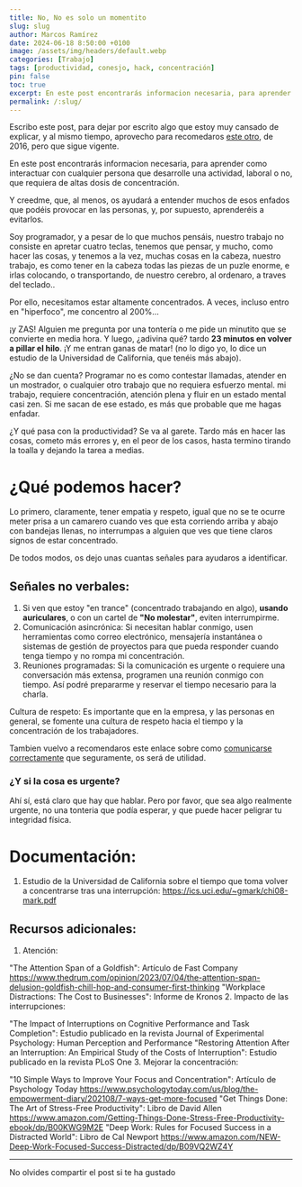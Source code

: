 ```yaml
---
title: No, No es solo un momentito
slug: slug
author: Marcos Ramírez
date: 2024-06-18 8:50:00 +0100
image: /assets/img/headers/default.webp
categories: [Trabajo]
tags: [productividad, conesjo, hack, concentración]
pin: false
toc: true
excerpt: En este post encontrarás informacion necesaria, para aprender como interactuar con cualquier persona que desarrolle una actividad, laboral o no, que requiera de altas dosis de concentración. Y creedme, que, al menos, os ayudará a entender muchos de esos enfados que podéis provocar en las personas, y, por supuesto, aprenderéis a evitarlos.
permalink: /:slug/ 
---
```


Escribo este post, para dejar por escrito algo que estoy muy cansado de explicar, y al mismo tiempo, aprovecho para recomedaros [este otro](https://blog.marcosramirez.info/como-comunicarse-correctamente-y-no-morir-en-el-intento/), de 2016, pero que sigue vigente.

En este post encontrarás informacion necesaria, para aprender como interactuar con cualquier persona que desarrolle una actividad, laboral o no, que requiera de altas dosis de concentración. 

Y creedme, que, al menos, os ayudará a entender muchos de esos enfados que podéis provocar en las personas, y, por supuesto, aprenderéis a evitarlos. 


Soy programador, y a pesar de lo que muchos pensáis, nuestro trabajo no consiste en apretar cuatro teclas, tenemos que pensar, y mucho, como hacer las cosas, y tenemos a la vez, muchas cosas en la cabeza, nuestro trabajo, es como tener en la cabeza todas las piezas de un puzle enorme, e irlas colocando, o transportando, de nuestro cerebro, al ordenaro, a traves del teclado..


Por ello, necesitamos estar altamente concentrados. A veces, incluso entro en "hiperfoco", me concentro al 200%... 

¡y ZAS! Alguien me pregunta por una tontería o me pide un minutito que se convierte en media hora. Y luego, ¿adivina qué? tardo **23 minutos en volver a pillar el hilo**. ¡Y me entran ganas de matar! (no lo digo yo, lo dice un estudio de la Universidad de California, que tenéis más abajo).

¿No se dan cuenta? Programar no es como contestar llamadas, atender en un mostrador, o cualquier otro trabajo que no requiera esfuerzo mental. mi trabajo, requiere concentración, atención plena y fluir en un estado mental casi zen. Si me sacan de ese estado, es más que probable que me hagas enfadar.

¿Y qué pasa con la productividad? Se va al garete. Tardo más en hacer las cosas, cometo más errores y, en el peor de los casos, hasta termino tirando la toalla y dejando la tarea a medias.

# ¿Qué podemos hacer?

Lo primero, claramente, tener empatia y respeto, igual que no se te ocurre meter prisa a un camarero cuando ves que esta corriendo arriba y abajo con bandejas llenas, no interrumpas a alguien que ves que tiene claros signos de estar concentrado.

De todos modos, os dejo unas cuantas señales para ayudaros a identificar.

## Señales no verbales: 

1. Si ven que estoy "en trance" (concentrado trabajando en algo), **usando auriculares**, o con un cartel de **"No molestar"**, eviten interrumpirme.
2. Comunicación asincrónica: Si necesitan hablar conmigo, usen herramientas como correo electrónico, mensajería instantánea o sistemas de gestión de proyectos para que pueda responder cuando tenga tiempo y no rompa mi concentración.
3. Reuniones programadas: Si la comunicación es urgente o requiere una conversación más extensa, programen una reunión conmigo con tiempo. Así podré prepararme y reservar el tiempo necesario para la charla.

Cultura de respeto: Es importante que en la empresa, y las personas en general,  se fomente una cultura de respeto hacia el tiempo y la concentración de los trabajadores.

Tambien vuelvo a recomendaros este enlace sobre como [comunicarse correctamente](https://blog.marcosramirez.info/como-comunicarse-correctamente-y-no-morir-en-el-intento/) que seguramente, os será de utilidad.

### ¿Y si la cosa es urgente?

Ahí sí, está claro que hay que hablar. Pero por favor, que sea algo realmente urgente, no una tonteria que podía esperar, y que puede hacer peligrar tu integridad física.

# Documentación:

1. Estudio de la Universidad de California sobre el tiempo que toma volver a concentrarse tras una interrupción: https://ics.uci.edu/~gmark/chi08-mark.pdf


## Recursos adicionales:

1. Atención:

"The Attention Span of a Goldfish": Artículo de Fast Company https://www.thedrum.com/opinion/2023/07/04/the-attention-span-delusion-goldfish-chill-hop-and-consumer-first-thinking
"Workplace Distractions: The Cost to Businesses": Informe de Kronos
2. Impacto de las interrupciones:

"The Impact of Interruptions on Cognitive Performance and Task Completion": Estudio publicado en la revista Journal of Experimental Psychology: Human Perception and Performance
"Restoring Attention After an Interruption: An Empirical Study of the Costs of Interruption": Estudio publicado en la revista PLoS One
3. Mejorar la concentración:

"10 Simple Ways to Improve Your Focus and Concentration": Artículo de Psychology Today https://www.psychologytoday.com/us/blog/the-empowerment-diary/202108/7-ways-get-more-focused
"Get Things Done: The Art of Stress-Free Productivity": Libro de David Allen https://www.amazon.com/Getting-Things-Done-Stress-Free-Productivity-ebook/dp/B00KWG9M2E
"Deep Work: Rules for Focused Success in a Distracted World": Libro de Cal Newport https://www.amazon.com/NEW-Deep-Work-Focused-Success-Distracted/dp/B09VQ2WZ4Y

***
No olvides compartir el post si te ha gustado